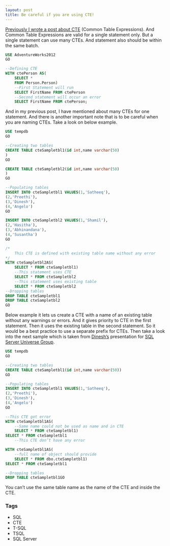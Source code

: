 ```yaml
---
layout: post
title: Be careful if you are using CTE!
---
```


[Previously I wrote a post about CTE](https://www.dedunu.info/2012/09/common-table-expressions-cte.html) (Common Table Expressions). And Common Table Expressions are valid for a single statement only. But a single statement can use many CTEs. And statement also should be within the same batch.

```sql
USE AdventureWorks2012
GO

--Defining CTE
WITH ctePerson AS(
    SELECT * 
    FROM Person.Person)
    --First Statement will run 
    SELECT FirstName FROM ctePerson 
    --Second statement will occur an error
    SELECT FirstName FROM ctePerson;
```

And in my previous post, I have mentioned about many CTEs for one statement. And there is another important note that is to be careful when you are naming CTEs. Take a look on below example.

```sql
USE tempdb
GO

--Creating two tables
CREATE TABLE cteSampletbl1(id int,name varchar(50)
)
GO

CREATE TABLE cteSampletbl2(id int,name varchar(50)
)
GO

--Populating tables
INSERT INTO cteSampletbl1 VALUES(1,'Satheeq'),
(2,'Preethi'),
(3,'Dinesh'),
(4,'Angelo')
GO

INSERT INTO cteSampletbl2 VALUES(1,'Shamil'),
(2,'Hasitha'),
(3,'Abhinandana'),
(4,'Susantha')
GO

/*
    This CTE is defined with existing table name without any error
*/
WITH cteSampletbl2AS(
    SELECT * FROM cteSampletbl1)
    --This statement uses CTE
    SELECT * FROM cteSampletbl2
    --This statement uses existing table
    SELECT * FROM cteSampletbl2
--Dropping tables
DROP TABLE cteSampletbl1
DROP TABLE cteSampletbl2
GO
```

Below example it lets us create a CTE with a name of an existing table without any warnings or errors. And it gives priority to CTE in the first statement. Then it uses the existing table in the second statement. So it would be a best practice to use a separate prefix for CTEs. Then take a look into the next sample which is taken from [Dinesh’s](http://dbfriend.blogspot.com/) presentation for [SQL Server Universe Group](http://www.sqlserveruniverse.com/).

```sql
USE tempdb
GO

--Creating two tables
CREATE TABLE cteSampletbl1(id int,name varchar(50))
GO

--Populating tables
INSERT INTO cteSampletbl1 VALUES(1,'Satheeq'),
(2,'Preethi'),
(3,'Dinesh'),
(4,'Angelo')
GO

--This CTE got error
WITH cteSampletbl1AS(
    --Same name could not be used as name and in CTE
    SELECT * FROM cteSampletbl1) 
SELECT * FROM cteSampletbl1
    --This CTE don’t have any error

WITH cteSampletbl1AS(
    --full name of object should provide
    SELECT * FROM dbo.cteSampletbl1)
SELECT * FROM cteSampletbl1

--Dropping tables
DROP TABLE cteSampletbl1GO
```

You can’t use the same table name as the name of the CTE and inside the CTE.

### Tags

- SQL
- CTE
- T-SQL
- TSQL
- SQL Server